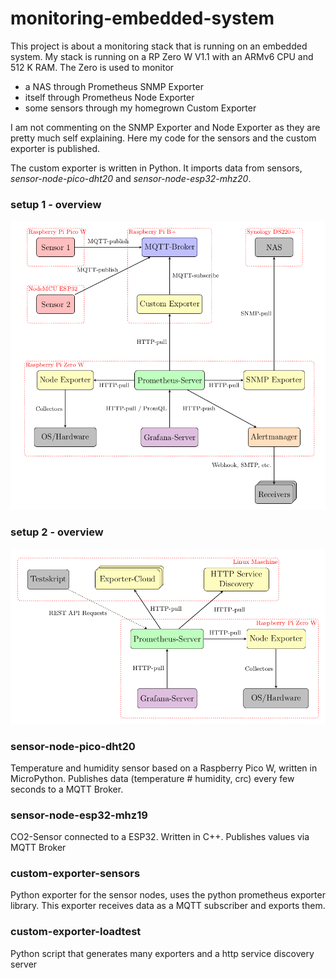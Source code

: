 ﻿# monitoring-embedded-system
This project is about a monitoring stack that is running on an embedded system. My stack is running on a RP Zero W V1.1 with an ARMv6 CPU and 512 K RAM. The Zero is used to monitor
- a NAS through Prometheus SNMP Exporter
- itself through Prometheus Node Exporter
- some sensors through my homegrown Custom Exporter

I am not commenting on the SNMP Exporter and Node Exporter as they are pretty much self explaining. Here my code for the sensors and the custom exporter is published.

The custom exporter is written in Python. It imports data from sensors, _sensor-node-pico-dht20_ and _sensor-node-esp32-mhz20_.



### setup 1 - overview
![Schematic overview of project setup 1](https://github.com/Yimro/monitoring-embedded-system/blob/main/images/overview-setup-1.png)


### setup 2 - overview
![Schematic overview of project setup 2](https://github.com/Yimro/monitoring-embedded-system/blob/main/images/overview-setup-2.png)

### sensor-node-pico-dht20
Temperature and humidity sensor based on a Raspberry Pico W, written in MicroPython.
Publishes data (temperature # humidity, crc) every few seconds to a MQTT Broker.

### sensor-node-esp32-mhz19
CO2-Sensor connected to a ESP32. Written in C++. Publishes values via MQTT Broker

### custom-exporter-sensors
Python exporter for the sensor nodes, uses the python prometheus exporter library. This exporter receives data as a MQTT subscriber and exports them.

### custom-exporter-loadtest
Python script that generates many exporters and a http service discovery server
